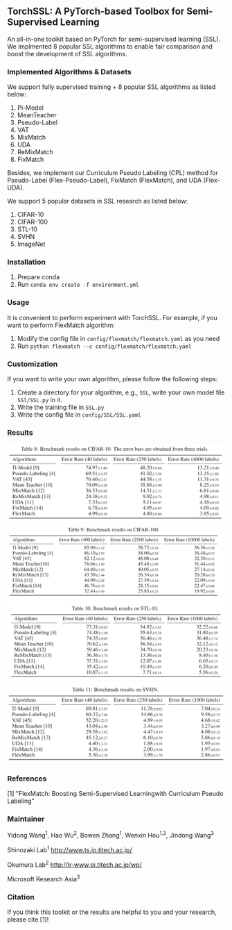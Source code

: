 ## TorchSSL: A PyTorch-based Toolbox for Semi-Supervised Learning

An all-in-one toolkit based on PyTorch for semi-supervised learning (SSL). We implmented 8 popular SSL algorithms to enable fair comparison and boost the development of SSL algorithms.


### Implemented Algorithms & Datasets

We support fully supervised training + 8 popular SSL algorithms as listed below:

1. Pi-Model
2. MeanTeacher
3. Pseudo-Label
4. VAT
5. MixMatch
6. UDA
7. ReMixMatch
8. FixMatch

Besides, we implement our Curriculum Pseudo Labeling (CPL) method for Pseudo-Label (Flex-Pseudo-Label), FixMatch (FlexMatch), and UDA (Flex-UDA).

We support 5 popular datasets in SSL research as listed below:

1. CIFAR-10
2. CIFAR-100
3. STL-10
4. SVHN
5. ImageNet


### Installation

1. Prepare conda
2. Run `conda env create -f environment.yml`


### Usage

It is convenient to perform experiment with TorchSSL. For example, if you want to perform FlexMatch algorithm:

1. Modify the config file in `config/flexmatch/flexmatch.yaml` as you need
2. Run `python flexmatch --c config/flexmatch/flexmatch.yaml`

### Customization

If you want to write your own algorithm, please follow the following steps:

1. Create a directory for your algorithm, e.g., `SSL`, write your own model file `SSl/SSL.py` in it. 
2. Write the training file in `SSL.py`
3. Write the config file in `config/SSL/SSL.yaml`

### Results
![avatar](./figures/cf10.png)
![avatar](./figures/cf100.png)
![avatar](./figures/stl.png)
![avatar](./figures/svhn.png)
### References

[1] "FlexMatch: Boosting Semi-Supervised Learningwith Curriculum Pseudo Labeling"

### Maintainer
Yidong Wang<sup>1</sup>, Hao Wu<sup>2</sup>, Bowen Zhang<sup>1</sup>, Wenxin Hou<sup>1,3</sup>, Jindong Wang<sup>3</sup>

Shinozaki Lab<sup>1</sup> http://www.ts.ip.titech.ac.jp/

Okumura Lab<sup>2</sup> http://lr-www.pi.titech.ac.jp/wp/

Microsoft Research Asia<sup>3</sup>


### Citation
If you think this toolkit or the results are helpful to you and your research, please cite [1]!

```
